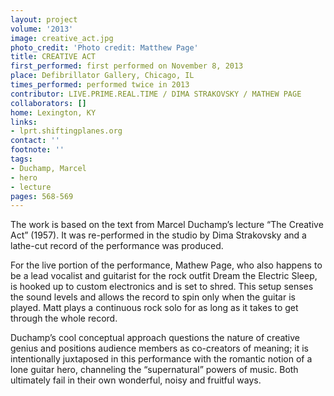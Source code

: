 ```yaml
---
layout: project
volume: '2013'
image: creative_act.jpg
photo_credit: 'Photo credit: Matthew Page'
title: CREATIVE ACT
first_performed: first performed on November 8, 2013
place: Defibrillator Gallery, Chicago, IL
times_performed: performed twice in 2013
contributor: LIVE.PRIME.REAL.TIME / DIMA STRAKOVSKY / MATHEW PAGE
collaborators: []
home: Lexington, KY
links:
- lprt.shiftingplanes.org
contact: ''
footnote: ''
tags:
- Duchamp, Marcel
- hero
- lecture
pages: 568-569
---
```


The work is based on the text from Marcel Duchamp’s lecture “The Creative Act” (1957). It was re-performed in the studio by Dima Strakovsky and a lathe-cut record of the performance was produced.

For the live portion of the performance, Mathew Page, who also happens to be a lead vocalist and guitarist for the rock outfit Dream the Electric Sleep, is hooked up to custom electronics and is set to shred. This setup senses the sound levels and allows the record to spin only when the guitar is played. Matt plays a continuous rock solo for as long as it takes to get through the whole record.

Duchamp’s cool conceptual approach questions the nature of creative genius and positions audience members as co-creators of meaning; it is intentionally juxtaposed in this performance with the romantic notion of a lone guitar hero, channeling the “supernatural” powers of music. Both ultimately fail in their own wonderful, noisy and fruitful ways.
